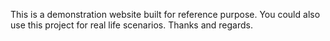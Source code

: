 This is a demonstration website built for reference purpose.
You could also use this project for real life scenarios.
Thanks and regards.
